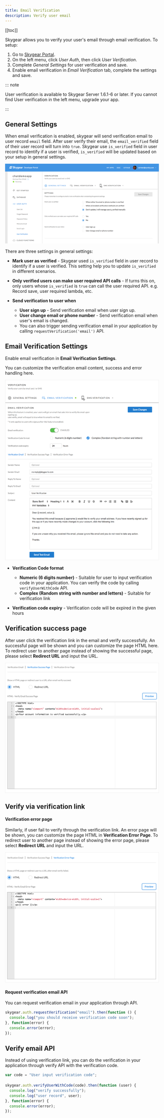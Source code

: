 ```yaml
---
title: Email Verification
description: Verify user email
---
```


[[toc]]

Skygear allows you to verify your user's email through email verification. To
setup: 

1. Go to [Skygear Portal](https://portal.skygear.io/).
1. On the left menu, click *User Auth*, then click *User Verification*.
1. Complete *General Settings* for user verification and save.
1. Enable email verification in *Email Verification* tab, complete the
settings and save.

::: note

User verification is available to Skygear Server 1.6.1-6 or later. If you
cannot find User verification in the left menu, upgrade your app.

:::


## General Settings

When email verification is enabled, skygear will send verification email to user
record `email` field. After user verify their email, the `email_verified`
field of their user record will turn into `true`. Skygear use `is_verified`
field in user record to identify if a user is verified, `is_verified` will be
updated based on your setup in general settings.

![Email verification general settings screen](/assets/user-verification/general-settings.png)

There are three settings in general settings:

- **Mark user as verified** - Skygear used `is_verified` field in user record
to identify if a user is verified. This setting help you to update `is_verified`
in different scenarios.

- **Only verified users can make user required API calls** - If turns this on,
only users whose `is_verified` is `true` can call the user required API. e.g.
Record save, user required lambda, etc.

- **Send verification to user when**
    - **User sign up** - Send verification email when user sign up.
    - **User change email or phone number** - Send verification email when
      user's email is changed.
    - You can also trigger sending verification email in your application by
      calling `requestVerification('email')` API.

## Email Verification Settings

Enable email verification in **Email Verification Settings**.

You can customize the verification email content, success and error handling here.

![Email verification settings screen](/assets/user-verification/email-verification-screenshot.png)

- **Verification Code format**
    - **Numeric (6 digits number)** - Suitable for user to input verification
      code in your application. You can verify the code by calling
      `verifyUserWithCode` API.
    - **Complex (Random string with number and letters)** - Suitable for
      verification link

- **Verification code expiry** - Verification code will be expired in the
  given hours


## Verification success page

After user click the verification link in the email and verify successfully. An
successful page will be shown and you can customize the page HTML here.
To redirect user to another page instead of showing the successful page, please
select **Redirect URL** and input the URL.

![Verification Success Page](/assets/user-verification/success-page-screenshot.png)


## Verify via verification link

#### Verification error page

Similarly, if user fail to verify through the verification link. An error page
will be shown, you can customize the page HTML in **Verification Error Page**.
To redirect user to another page instead of showing the error page, please select
**Redirect URL** and input the URL.

![Verification Error Page](/assets/user-verification/error-page-screenshot.png)


#### Request verification email API

You can request verification email in your application through API.

```javascript
skygear.auth.requestVerification("email").then(function () {
  console.log("you should receive verification code soon");
}, function(error) {
  console.error(error);
});
```

## Verify email API

Instead of using verification link, you can do the verification in your
application through verify API with the verification code.

```javascript
var code = "User input verification code";

skygear.auth.verifyUserWithCode(code).then(function (user) {
  console.log("verify successfully");
  console.log("user record", user);
}, function(error) {
  console.error(error);
});
```
